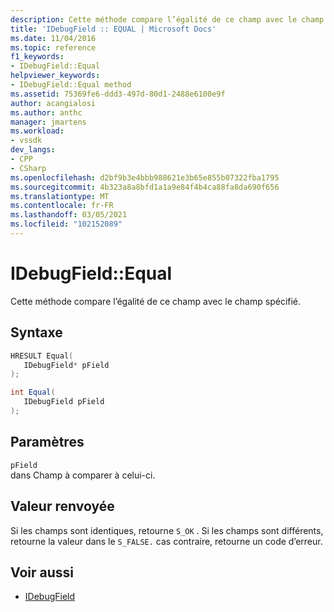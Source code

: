 ```yaml
---
description: Cette méthode compare l’égalité de ce champ avec le champ spécifié.
title: 'IDebugField :: EQUAL | Microsoft Docs'
ms.date: 11/04/2016
ms.topic: reference
f1_keywords:
- IDebugField::Equal
helpviewer_keywords:
- IDebugField::Equal method
ms.assetid: 75369fe6-ddd3-497d-80d1-2488e6100e9f
author: acangialosi
ms.author: anthc
manager: jmartens
ms.workload:
- vssdk
dev_langs:
- CPP
- CSharp
ms.openlocfilehash: d2bf9b3e4bbb988621e3b65e855b07322fba1795
ms.sourcegitcommit: 4b323a8a8bfd1a1a9e84f4b4ca88fa8da690f656
ms.translationtype: MT
ms.contentlocale: fr-FR
ms.lasthandoff: 03/05/2021
ms.locfileid: "102152089"
---
```

# <a name="idebugfieldequal"></a>IDebugField::Equal
Cette méthode compare l’égalité de ce champ avec le champ spécifié.

## <a name="syntax"></a>Syntaxe

```cpp
HRESULT Equal( 
   IDebugField* pField
);
```

```csharp
int Equal(
   IDebugField pField
);
```

## <a name="parameters"></a>Paramètres
`pField`\
dans Champ à comparer à celui-ci.

## <a name="return-value"></a>Valeur renvoyée
 Si les champs sont identiques, retourne `S_OK` . Si les champs sont différents, retourne la valeur dans le `S_FALSE.` cas contraire, retourne un code d’erreur.

## <a name="see-also"></a>Voir aussi
- [IDebugField](../../../extensibility/debugger/reference/idebugfield.md)
